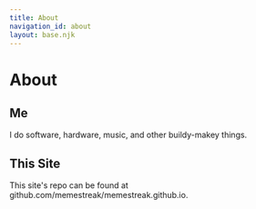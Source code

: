 ```yaml
---
title: About
navigation_id: about
layout: base.njk
---
```


# About

## Me

I do software, hardware, music, and other buildy-makey things.

## This Site

This site's repo can be found at github.com/memestreak/memestreak.github.io.
